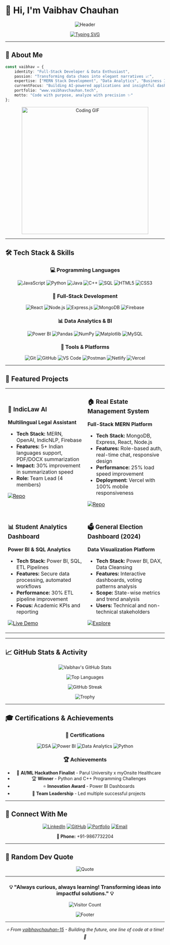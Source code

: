 # 👋 Hi, I'm Vaibhav Chauhan

<div align="center">
  
  ![Header](https://capsule-render.vercel.app/api?type=waving&color=0:00B894,100:0984E3&height=300&section=header&text=Vaibhav%20Chauhan&fontSize=50&fontAlign=70&fontAlignY=40&desc=Full-Stack%20Developer%20%7C%20Data%20Analyst%20%7C%20Open%20Source%20Contributor&descAlign=70&descAlignY=60&descAlignY=600)
  
  [![Typing SVG](https://readme-typing-svg.demolab.com?font=Fira+Code&size=22&duration=3000&pause=1000&color=00B894&center=true&vCenter=true&width=600&lines=Full-Stack+Web+Developer+(MERN)+%F0%9F%9A%80;Data+Analyst+%F0%9F%93%8A;Open+Source+Contributor+%F0%9F%8C%8D;Transforming+Data+into+Insights;Building+Scalable+Web+Solutions)](https://git.io/typing-svg)

</div>



---

## 🚀 About Me

```typescript
const vaibhav = {
    identity: "Full-Stack Developer & Data Enthusiast",
    passion: "Transforming data chaos into elegant narratives 📈",
    expertise: ["MERN Stack Development", "Data Analytics", "Business Intelligence"],
    currentFocus: "Building AI-powered applications and insightful dashboards",
    portfolio: "www.vaibhavchauhan.tech",
    motto: "Code with purpose, analyze with precision ✨"
};
```

<div align="center">
  <img src="https://media.giphy.com/media/qgQUggAC3Pfv687qPC/giphy.gif" width="400" alt="Coding GIF"/>
</div>

---

## 🛠️ Tech Stack & Skills

<div align="center">

### 💻 Programming Languages
![JavaScript](https://img.shields.io/badge/JavaScript-F7DF1E?style=for-the-badge&logo=javascript&logoColor=black)
![Python](https://img.shields.io/badge/Python-3776AB?style=for-the-badge&logo=python&logoColor=white)
![Java](https://img.shields.io/badge/Java-ED8B00?style=for-the-badge&logo=openjdk&logoColor=white)
![C++](https://img.shields.io/badge/C++-00599C?style=for-the-badge&logo=cplusplus&logoColor=white)
![SQL](https://img.shields.io/badge/SQL-336791?style=for-the-badge&logo=postgresql&logoColor=white)
![HTML5](https://img.shields.io/badge/HTML5-E34F26?style=for-the-badge&logo=html5&logoColor=white)
![CSS3](https://img.shields.io/badge/CSS3-1572B6?style=for-the-badge&logo=css3&logoColor=white)

### 🚀 Full-Stack Development
![React](https://img.shields.io/badge/React-61DAFB?style=for-the-badge&logo=react&logoColor=black)
![Node.js](https://img.shields.io/badge/Node.js-339933?style=for-the-badge&logo=nodedotjs&logoColor=white)
![Express.js](https://img.shields.io/badge/Express.js-000000?style=for-the-badge&logo=express&logoColor=white)
![MongoDB](https://img.shields.io/badge/MongoDB-47A248?style=for-the-badge&logo=mongodb&logoColor=white)
![Firebase](https://img.shields.io/badge/Firebase-FFCA28?style=for-the-badge&logo=firebase&logoColor=black)

### 📊 Data Analytics & BI
![Power BI](https://img.shields.io/badge/Power_BI-F2C811?style=for-the-badge&logo=powerbi&logoColor=black)
![Pandas](https://img.shields.io/badge/Pandas-150458?style=for-the-badge&logo=pandas&logoColor=white)
![NumPy](https://img.shields.io/badge/NumPy-013243?style=for-the-badge&logo=numpy&logoColor=white)
![Matplotlib](https://img.shields.io/badge/Matplotlib-11557c?style=for-the-badge&logo=plotly&logoColor=white)
![MySQL](https://img.shields.io/badge/MySQL-4479A1?style=for-the-badge&logo=mysql&logoColor=white)

### 🔧 Tools & Platforms
![Git](https://img.shields.io/badge/Git-F05032?style=for-the-badge&logo=git&logoColor=white)
![GitHub](https://img.shields.io/badge/GitHub-181717?style=for-the-badge&logo=github&logoColor=white)
![VS Code](https://img.shields.io/badge/VS_Code-007ACC?style=for-the-badge&logo=visualstudiocode&logoColor=white)
![Postman](https://img.shields.io/badge/Postman-FF6C37?style=for-the-badge&logo=postman&logoColor=white)
![Netlify](https://img.shields.io/badge/Netlify-00C7B7?style=for-the-badge&logo=netlify&logoColor=white)
![Vercel](https://img.shields.io/badge/Vercel-000000?style=for-the-badge&logo=vercel&logoColor=white)

</div>

---

## 🌟 Featured Projects

<div align="center">
<table>
<tr>
<td width="50%">

### 🤖 IndicLaw AI
**Multilingual Legal Assistant**
- **Tech Stack:** MERN, OpenAI, IndicNLP, Firebase
- **Features:** 5+ Indian languages support, PDF/DOCX summarization
- **Impact:** 30% improvement in summarization speed
- **Role:** Team Lead (4 members)

[![Repo](https://img.shields.io/badge/GitHub-View_Code-181717?style=flat-square&logo=github)](https://github.com/vaibhavchauhan-15)

</td>
<td width="50%">

### 🏠 Real Estate Management System
**Full-Stack MERN Platform**
- **Tech Stack:** MongoDB, Express, React, Node.js
- **Features:** Role-based auth, real-time chat, responsive design
- **Performance:** 25% load speed improvement
- **Deployment:** Vercel with 100% mobile responsiveness

[![Repo](https://img.shields.io/badge/GitHub-View_Code-181717?style=flat-square&logo=github)](https://github.com/vaibhavchauhan-15/RealEstate-MERN)

</td>
</tr>
<tr>
<td width="50%">

### 📊 Student Analytics Dashboard
**Power BI & SQL Analytics**
- **Tech Stack:** Power BI, SQL, ETL Pipelines
- **Features:** Secure data processing, automated workflows
- **Performance:** 30% ETL pipeline improvement
- **Focus:** Academic KPIs and reporting

[![Live Demo](https://img.shields.io/badge/Power_BI-View_Dashboard-F2C811?style=flat-square&logo=powerbi)](https://github.com/vaibhavchauhan-15)

</td>
<td width="50%">

### 🗳️ General Election Dashboard (2024)
**Data Visualization Platform**
- **Tech Stack:** Power BI, DAX, Data Cleansing
- **Features:** Interactive dashboards, voting patterns analysis
- **Scope:** State-wise metrics and trend analysis
- **Users:** Technical and non-technical stakeholders

[![Explore](https://img.shields.io/badge/Power_BI-Explore-F2C811?style=flat-square&logo=powerbi)](https://github.com/vaibhavchauhan-15)

</td>
</tr>
</table>
</div>

---

## 📈 GitHub Stats & Activity

<div align="center">
  
  ![Vaibhav's GitHub Stats](https://github-readme-stats.vercel.app/api?username=vaibhavchauhan-15&show_icons=true&theme=radical&hide_border=true&count_private=true)
  
  ![Top Languages](https://github-readme-stats.vercel.app/api/top-langs/?username=vaibhavchauhan-15&layout=compact&theme=radical&hide_border=true&langs_count=8)
  
  ![GitHub Streak](https://github-readme-streak-stats.herokuapp.com/?user=vaibhavchauhan-15&theme=radical&hide_border=true)
  
  ![Trophy](https://github-profile-trophy.vercel.app/?username=vaibhavchauhan-15&theme=radical&no-frame=true&no-bg=false&margin-w=4)
  
</div>

---

## 🎓 Certifications & Achievements

<div align="center">

### 📜 Certifications
![DSA](https://img.shields.io/badge/DSA_in_C++-CodeHelp_(Love_Babbar)-FF6B6B?style=for-the-badge&logo=cplusplus&logoColor=white)
![Power BI](https://img.shields.io/badge/Power_BI-PwC_Forage-F2C811?style=for-the-badge&logo=powerbi&logoColor=black)
![Data Analytics](https://img.shields.io/badge/Data_Analytics-Accenture_Forage-A100FF?style=for-the-badge&logo=accenture&logoColor=white)
![Python](https://img.shields.io/badge/Python_for_Data_Science-Coursera-0056D2?style=for-the-badge&logo=coursera&logoColor=white)

### 🏆 Achievements
- 🥈 **AI/ML Hackathon Finalist** - Parul University x myOnsite Healthcare
- 🏆 **Winner** - Python and C++ Programming Challenges
- ⭐ **Innovation Award** - Power BI Dashboards
- 🎯 **Team Leadership** - Led multiple successful projects

</div>

---

## 🤝 Connect With Me

<div align="center">

[![LinkedIn](https://img.shields.io/badge/LinkedIn-0077B5?style=for-the-badge&logo=linkedin&logoColor=white)](https://linkedin.com/in/vaibhavchauhan15)
[![GitHub](https://img.shields.io/badge/GitHub-181717?style=for-the-badge&logo=github&logoColor=white)](https://github.com/vaibhavchauhan-15)
[![Portfolio](https://img.shields.io/badge/Portfolio-FF5722?style=for-the-badge&logo=google-chrome&logoColor=white)](https://www.vaibhavchauhan.tech)
[![Email](https://img.shields.io/badge/Email-D14836?style=for-the-badge&logo=gmail&logoColor=white)](mailto:vaibhavchauhan12353@gmail.com)

**📱 Phone:** +91-9867732204

</div>

---

## 💭 Random Dev Quote

<div align="center">
  
  ![Quote](https://quotes-github-readme.vercel.app/api?type=horizontal&theme=radical)
  
</div>

---

<div align="center">
  
  ### 💡 "Always curious, always learning! Transforming ideas into impactful solutions." 💡
  
  ![Visitor Count](https://profile-counter.glitch.me/vaibhavchauhan-15/count.svg)
  
  ![Footer](https://capsule-render.vercel.app/api?type=waving&color=gradient&height=100&section=footer)
  
</div>

---

<div align="center">
  <i>⭐ From <a href="https://github.com/vaibhavchauhan-15">vaibhavchauhan-15</a> - Building the future, one line of code at a time! 🚀</i>
</div>
